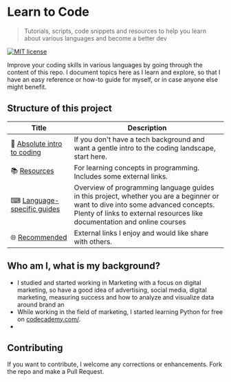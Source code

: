# Learn to Code
> Tutorials, scripts, code snippets and resources to help you learn about various languages and become a better dev

[![MIT license](https://img.shields.io/badge/License-MIT-blue.svg)](https://github.com/MichaelCurrin/learn-to-code/blob/master/LICENSE)

Improve your coding skills in various languages by going through the content of this repo. I document topics here as I learn and explore, so that I have an easy reference or how-to guide for myself, or in case anyone else might benefit. 

## Structure of this project

| Title | Description  |
| -- | -- |
| 🤷 [Absolute intro to coding](/intro_to_coding.md) | If you don't have a tech background and want a gentle intro to the coding landscape, start here.
| 📚 [Resources](/resources.md) | For learning concepts in programming. Includes some external links. |
| ⌨ [Language-specific guides](/language_guides.md)  | Overview of programming language guides in this project, whether you are a beginner or want to dive into some advanced concepts. Plenty of links to external resources like documentation and online courses |
| 🌐 [Recommended](/recommended.md) | External links I enjoy and would like share with others. |

## Who am I, what is my background?

- I studied and started working in Marketing with a focus on digital marketing, so have a good idea of advertising, social media, digital marketing, measuring success and how to analyze and visualize data around brand an
- While working in the field of marketing, I started learning Python for free on [codecademy.com/](https://www.codecademy.com/).
- 

## Contributing

If you want to contribute, I welcome any corrections or enhancements. Fork the repo and make a Pull Request.

<!--stackedit_data:
eyJoaXN0b3J5IjpbMTY5MTkzMzA0MSwtNzI5NjA5Nzg3LC02MT
gzOTM1NTQsMTMxODI2MTU4NSwyODc3NTcxMTUsLTE5ODk0OTE0
NjUsMTY4MTgxNjE3M119
-->